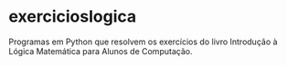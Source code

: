 # exercicioslogica
Programas em Python que resolvem os exercícios do livro Introdução à Lógica Matemática para Alunos de Computação.
